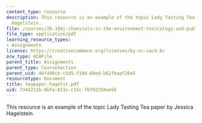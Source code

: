 ```yaml
---
content_type: resource
description: This resource is an example of the topic Lady Tasting Tea paper by Jessica
  Hagelstein.
file: /courses/20-104j-chemicals-in-the-environment-toxicology-and-public-health-be-104j-spring-2005/7344212b9bfa813cc15cf6f92258ee56_teapaper_hagelst.pdf
file_type: application/pdf
learning_resource_types:
- Assignments
license: https://creativecommons.org/licenses/by-nc-sa/4.0/
ocw_type: OCWFile
parent_title: Assignments
parent_type: CourseSection
parent_uid: 46f448cb-c5d5-f10d-68ed-b62fbaaf26e5
resourcetype: Document
title: teapaper_hagelst.pdf
uid: 7344212b-9bfa-813c-c15c-f6f92258ee56
---
```

This resource is an example of the topic Lady Tasting Tea paper by Jessica Hagelstein.